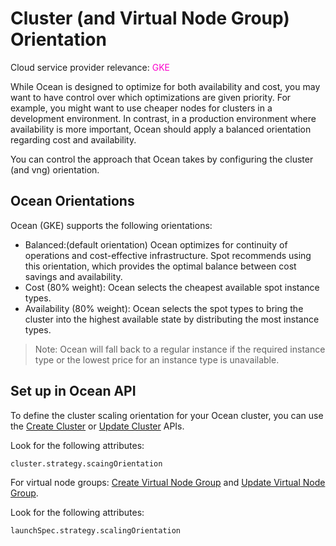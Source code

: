 <meta name="robots" content="noindex">

# Cluster (and Virtual Node Group) Orientation

Cloud service provider relevance: <font color="#FC01CC">GKE</font> 

While Ocean is designed to optimize for both availability and cost, you may want to have control over which optimizations are given priority. For example, you might want to use cheaper nodes for clusters in a development environment. In contrast, in a production environment where availability is more important, Ocean should apply a balanced orientation regarding cost and availability.

You can control the approach that Ocean takes by configuring the cluster (and vng) orientation.

## Ocean Orientations

Ocean (GKE) supports the following orientations:

*  Balanced:(default orientation) Ocean optimizes for continuity of operations and cost-effective infrastructure. Spot recommends using this orientation, which provides the optimal balance between cost savings and availability.
*  Cost (80% weight): Ocean selects the cheapest available spot instance types.
*  Availability (80% weight): Ocean selects the spot types to bring the cluster into the highest available state by distributing the most instance types.

>Note: Ocean will fall back to a regular instance if the required instance type or the lowest price for an instance type is unavailable.

## Set up in Ocean API

To define the cluster scaling orientation for your Ocean cluster, you can use the [Create Cluster](https://docs.spot.io/api/#tag/Ocean-GKE/operation/OceanGKEClusterCreate) or [Update Cluster](https://docs.spot.io/api/#tag/Ocean-GKE/operation/OceanGKEClusterUpdate) APIs. 

Look for the following attributes:

```
cluster.strategy.scaingOrientation
```

For virtual node groups: [Create Virtual Node Group](https://docs.spot.io/api/#tag/Ocean-GKE/operation/OceanGKELaunchSpecCreate) and [Update Virtual Node Group](https://docs.spot.io/api/#tag/Ocean-GKE/operation/OceanGKELaunchSpecUpdate). 

Look for the following attributes:

```
launchSpec.strategy.scalingOrientation
```



